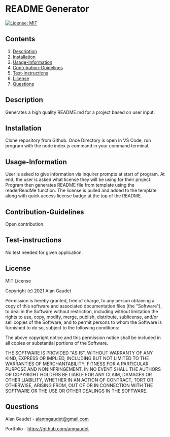 # README Generator

[![License: MIT](https://img.shields.io/badge/License-MIT-yellow.svg)](https://opensource.org/licenses/MIT)
## Contents
1. [Description](#Description)
2. [Installation](#Installation)
3. [Usage-Information](#Usage-Information)
4. [Contribution-Guidelines](#Contribution-Guidelines)
5. [Test-instructions](#Test-instructions)
6. [License](#License)
7. [Questions](#Questions)

## Description
Generates a high quality README.md for a project based on user input.

## Installation
Clone repository from Github. Once Directory is open in VS Code, run program with the node index.js command in your command terminal.
## Usage-Information
User is asked to give information via inquirer prompts at start of program. At end, the user is asked what license they will be using for their project. Program then generates README file from template using the readerReadMe function. The license is pulled and added to the template along with quick access license badge at the top of the README.

## Contribution-Guidelines
Open contribution.

## Test-instructions
No test needed for given application.

## License
MIT License

Copyright (c) 2021 Alan Gaudet

Permission is hereby granted, free of charge, to any person obtaining a copy
of this software and associated documentation files (the "Software"), to deal
in the Software without restriction, including without limitation the rights
to use, copy, modify, merge, publish, distribute, sublicense, and/or sell
copies of the Software, and to permit persons to whom the Software is
furnished to do so, subject to the following conditions:

The above copyright notice and this permission notice shall be included in all
copies or substantial portions of the Software.

THE SOFTWARE IS PROVIDED "AS IS", WITHOUT WARRANTY OF ANY KIND, EXPRESS OR
IMPLIED, INCLUDING BUT NOT LIMITED TO THE WARRANTIES OF MERCHANTABILITY,
FITNESS FOR A PARTICULAR PURPOSE AND NONINFRINGEMENT. IN NO EVENT SHALL THE
AUTHORS OR COPYRIGHT HOLDERS BE LIABLE FOR ANY CLAIM, DAMAGES OR OTHER
LIABILITY, WHETHER IN AN ACTION OF CONTRACT, TORT OR OTHERWISE, ARISING FROM,
OUT OF OR IN CONNECTION WITH THE SOFTWARE OR THE USE OR OTHER DEALINGS IN THE
SOFTWARE.

## Questions
Alan Gaudet - <alanmgaudet@gmail.com>

Portfolio - <https://github.com/amgaudet>